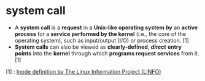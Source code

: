 # system call

- A **system call** is a **request** in a **Unix-like operating system** ***by*** an **active process** for a **service performed by the kernel** (i.e., the core of the operating system), such as input/output (I/O) or process creation. [1]
- **System calls** can also be viewed as **clearly-defined**, ***direct*** **entry points** into the **kernel** through which **programs request services** from it. [1]

[1] : [Inode definition by The Linux Information Project (LINFO)](http://www.linfo.org/inode.html)